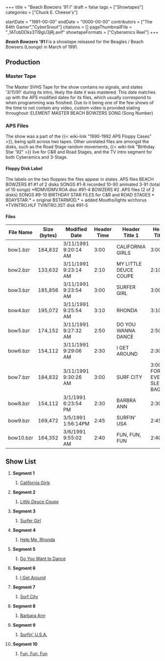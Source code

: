 +++
title = "Beach Bowzers '91 I"
draft = false
tags = ["Showtapes"]
categories = ["Chuck E. Cheese's"]


startDate = "1991-00-00"
endDate = "0000-00-00"
contributors = ["The 64th Gamer","CyberSnout"]
citations = []
pageThumbnailFile = "_1ATobDDks3Tl9gU3jRj.avif"
showtapeFormats = ["Cyberamics Reel"]
+++

***Beach Bowzers '91 I*** is a showtape released for the Beagles / Beach Bowsers (Lounge) in March of 1991.

## Production

### Master Tape

The Master SVHS Tape for the show contains no signals, and states '3/11/91' during its intro, likely the date it was mastered. This date matches up with the APS modified dates for its files, which usually correspond to when programming was finished. Due to it being one of the few shows of the time to not contain any video, custom video is provided stating throughout: ELEMENT MASTER BEACH BOWZERS SONG (Song Number)

### APS Files

The show was a part of the {{< wiki-link "1990-1992 APS Floppy Cases" >}}, being split across two tapes. Other unrelated files are amongst the disks, such as the Road Stage random movements, {{< wiki-link "Birthday Star '92" >}} live for C&amp;R and Road Stages, and the TV intro segment for both Cyberamics and 3-Stage.

#### Floppy Disk Label

The labels on the two floppies the files appear in states .APS files BEACH BOWZERS #1 #1 of 2 disks SONGS #1-8 recorded 10-90 animated 3-91 (total of 10 songs) \*RDMVIDMV.ROA disc #91-4 BOWZERS #2 .APS files (2 of 2 disks) SONGS #9-10 BIRTHDAY STAR FILES for C&amp;R and ROAD STAGES * BDAYSTAR.* = original BSTARMOD.* = added Mouths/lights w/chorus \*TVINTRO.HLF TVINTRO.3ST disk #91-5

#### Files

| File Name | Size (bytes) | Modified Date        | Header Time | Header Title 1        | Header Title 2                |
|-----------|--------------|----------------------|-------------|-----------------------|-------------------------------|
| bow1.bzr  | 184,832      | 3/11/1991 9:20:14 AM | 3:00        | CALIFORNIA GIRLS      | 3:00                          |
| bow2.bzr  | 133,632      | 3/11/1991 9:23:14 AM | 2:10        | MY LITTLE DEUCE COUPE | 2:10                          |
| bow3.bzr  | 185,856      | 3/11/1991 9:23:54 AM | 3:00        | SURFER GIRL           | 3:00                          |
| bow4.bzr  | 195,072      | 3/11/1991 9:25:54 AM | 3:10        | RHONDA                | 3:10                          |
| bow5.bzr  | 174,152      | 3/11/1991 9:27:32 AM | 2:50        | DO YOU WANNA DANCE    | 2:50                          |
| bow6.bzr  | 154,112      | 3/11/1991 9:29:06 AM | 2:30        | I GET AROUND          | 2:30                          |
| bow7.bzr  | 184,832      | 3/11/1991 9:30:26 AM | 3:00        | SURF CITY             | 3:00.UTS FOR EVERY SLEEZE-BAG |
| bow8.bzr  | 154,112      | 3/1/1991 6:23:54 PM  | 2:30        | BARBRA ANN            | 2:30                          |
| bow9.bzr  | 169,472      | 3/5/1991 1:56:14PM   | 2:45        | SURFIN' USA           | 2:45                          |
| bow10.bzr | 164,352      | 3/6/1991 9:55:02 AM  | 2:40        | FUN, FUN, FUN         | 2:40                          |

## Show List

01. **Segment 1**
    
    1. [California Girls](https://en.wikipedia.org/wiki/California_Girls)
02. **Segment 2**
    
    1. [*Little Deuce Coupe*](https://en.wikipedia.org/wiki/Little_Deuce_Coupe_%28song%29)
03. **Segment 3**
    
    1. [Surfer Girl](https://en.wikipedia.org/wiki/Surfer_Girl_%28song%29)
04. **Segment 4**
    
    1. [Help Me, Rhonda](https://en.wikipedia.org/wiki/Help_Me,_Rhonda)
05. **Segment 5**
    
    1. [Do You Want to Dance](https://en.wikipedia.org/wiki/Do_You_Want_to_Dance)
06. **Segment 6**
    
    1. [I Get Around](https://en.wikipedia.org/wiki/I_Get_Around)
07. **Segment 7**
    
    1. [Surf City](https://en.wikipedia.org/wiki/Surf_City_%28song%29)
08. **Segment 8**
    
    1. [Barbara Ann](https://en.wikipedia.org/wiki/Barbara_Ann)
09. **Segment 9**
    
    1. [Surfin' U.S.A.](https://en.wikipedia.org/wiki/Surfin%27_U.S.A.)
10. **Segment 10**
    
    1. [Fun, Fun, Fun](https://en.wikipedia.org/wiki/Fun,_Fun,_Fun)